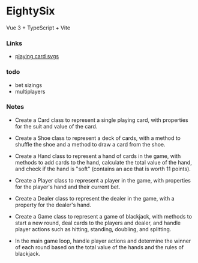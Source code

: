 # EightySix

Vue 3 + TypeScript + Vite

### Links

- [playing card svgs](https://tekeye.uk/playing_cards/svg-playing-cards)

### todo

- bet sizings
- multiplayers

### Notes

- Create a Card class to represent a single playing card, with properties for the suit and value of the card.

- Create a Shoe class to represent a deck of cards, with a method to shuffle the shoe and a method to draw a card from the shoe.

- Create a Hand class to represent a hand of cards in the game, with methods to add cards to the hand, calculate the total value of the hand, and check if the hand is "soft" (contains an ace that is worth 11 points).

- Create a Player class to represent a player in the game, with properties for the player's hand and their current bet.

- Create a Dealer class to represent the dealer in the game, with a property for the dealer's hand.

- Create a Game class to represent a game of blackjack, with methods to start a new round, deal cards to the players and dealer, and handle player actions such as hitting, standing, doubling, and splitting.

- In the main game loop, handle player actions and determine the winner of each round based on the total value of the hands and the rules of blackjack.
